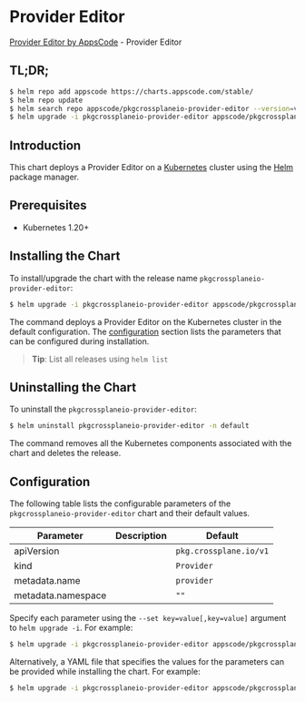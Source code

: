 # Provider Editor

[Provider Editor by AppsCode](https://appscode.com) - Provider Editor

## TL;DR;

```bash
$ helm repo add appscode https://charts.appscode.com/stable/
$ helm repo update
$ helm search repo appscode/pkgcrossplaneio-provider-editor --version=v0.14.0
$ helm upgrade -i pkgcrossplaneio-provider-editor appscode/pkgcrossplaneio-provider-editor -n default --create-namespace --version=v0.14.0
```

## Introduction

This chart deploys a Provider Editor on a [Kubernetes](http://kubernetes.io) cluster using the [Helm](https://helm.sh) package manager.

## Prerequisites

- Kubernetes 1.20+

## Installing the Chart

To install/upgrade the chart with the release name `pkgcrossplaneio-provider-editor`:

```bash
$ helm upgrade -i pkgcrossplaneio-provider-editor appscode/pkgcrossplaneio-provider-editor -n default --create-namespace --version=v0.14.0
```

The command deploys a Provider Editor on the Kubernetes cluster in the default configuration. The [configuration](#configuration) section lists the parameters that can be configured during installation.

> **Tip**: List all releases using `helm list`

## Uninstalling the Chart

To uninstall the `pkgcrossplaneio-provider-editor`:

```bash
$ helm uninstall pkgcrossplaneio-provider-editor -n default
```

The command removes all the Kubernetes components associated with the chart and deletes the release.

## Configuration

The following table lists the configurable parameters of the `pkgcrossplaneio-provider-editor` chart and their default values.

|     Parameter      | Description |              Default              |
|--------------------|-------------|-----------------------------------|
| apiVersion         |             | <code>pkg.crossplane.io/v1</code> |
| kind               |             | <code>Provider</code>             |
| metadata.name      |             | <code>provider</code>             |
| metadata.namespace |             | <code>""</code>                   |


Specify each parameter using the `--set key=value[,key=value]` argument to `helm upgrade -i`. For example:

```bash
$ helm upgrade -i pkgcrossplaneio-provider-editor appscode/pkgcrossplaneio-provider-editor -n default --create-namespace --version=v0.14.0 --set apiVersion=pkg.crossplane.io/v1
```

Alternatively, a YAML file that specifies the values for the parameters can be provided while
installing the chart. For example:

```bash
$ helm upgrade -i pkgcrossplaneio-provider-editor appscode/pkgcrossplaneio-provider-editor -n default --create-namespace --version=v0.14.0 --values values.yaml
```

